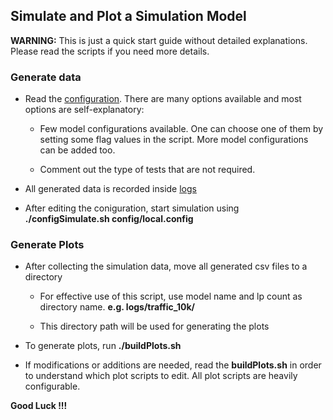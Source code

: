 ## Simulate and Plot a Simulation Model ##

__WARNING:__ This is just a quick start guide without detailed explanations. Please
read the scripts if you need more details.

### Generate data ###

* Read the [configuration](config/local.config). There are many options available
and most options are self-explanatory:

    * Few model configurations available. One can choose one of them by setting
    some flag values in the script. More model configurations can be added too.

    * Comment out the type of tests that are not required.

* All generated data is recorded inside [logs](logs/)

* After editing the coniguration, start simulation using __./configSimulate.sh config/local.config__

### Generate Plots ###

* After collecting the simulation data, move all generated csv files to a directory

    * For effective use of this script, use model name and lp count as directory name.
    __e.g. logs/traffic_10k/__

    * This directory path will be used for generating the plots

* To generate plots, run __./buildPlots.sh <directory>__

* If modifications or additions are needed, read the __buildPlots.sh__ in order to
understand which plot scripts to edit. All plot scripts are heavily configurable.


__Good Luck !!!__

